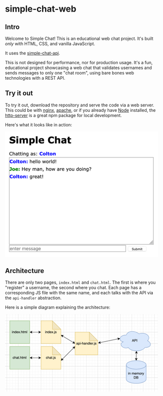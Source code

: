 # simple-chat-web

## Intro

Welcome to Simple Chat! This is an educational web chat project. It's built *only* with HTML, CSS, and vanilla JavaScript.

It uses the [simple-chat-api](https://github.com/coltonhurst/simple-chat-api).

This is not designed for performance, nor for production usage. It's a fun, educational project showcasing a web chat that validates usernames and sends messages to only one "chat room", using bare bones web technologies with a REST API.

## Try it out

To try it out, download the repository and serve the code via a web server. This could be with [nginx](https://nginx.org/en), [apache](https://httpd.apache.org/), or if you already have [Node](https://nodejs.org/en/) installed, the [http-server](https://www.npmjs.com/package/http-server) is a great npm package for local development.

Here's what it looks like in action:

![screenshot of chat](./screenshot.png)

## Architecture

There are only two pages, `index.html` and `chat.html`. The first is where you "register" a username, the second where you chat. Each page has a corresponding JS file with the same name, and each talks with the API via the `api-handler` abstraction.

Here is a simple diagram explaining the architecture:

![architecture document](./architecture.png)